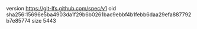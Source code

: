 version https://git-lfs.github.com/spec/v1
oid sha256:15696e5ba4903da1f29b6b0261bac9ebbf4b1febb6daa29efa887792b7e85774
size 5443
